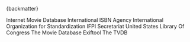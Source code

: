 
{backmatter}

<reference anchor="GS1" target="https://www.gs1.org/standards/barcodes-epcrfid-id-keys/gs1-general-specifications">
  <front>
    <title>GS1 General Specifications</title>
    <author/>
     <date month="January" year="2020" />
  </front>
  <seriesInfo name="GS1" value="20.0" />
</reference>

<reference anchor="ID3v2.3" target="https://id3.org/id3v2.3.0">
  <front>
    <title>ID3 tag version 2.3.0</title>
     <author fullname='Martin Nilsson'><organization/></author>
     <author fullname='Dirk Mahoney' role='editor'><organization/></author>
     <author fullname='Johan Sundstrom' role='editor'><organization/></author>
     <date day="3" month="February" year="1999" />
  </front>
</reference>

<reference anchor="ID3v2.4" target="https://id3.org/id3v2.4.0-frames">
  <front>
    <title>ID3 tag version 2.4.0 - Native Frames</title>
     <author fullname='Martin Nilsson'><organization/></author>
     <date day="1" month="November" year="2000" />
  </front>
</reference>

<reference anchor="IMDb" target="https://developer.imdb.com/documentation/key-concepts/">
  <front>
    <title>IMDb data key concepts</title>
    <author>
      <organization>Internet Movie Database</organization>
    </author>
  </front>
</reference>

<reference anchor="ISBN" target="https://www.isbn-international.org/content/isbn-users-manual">
  <front>
    <title>ISBN Users' Manual</title>
    <author>
      <organization>International ISBN Agency</organization>
    </author>
    <date month="December" year="2017"/>
  </front>
</reference>

<reference anchor="ISO4217" target="https://www.iso.org/iso-4217-currency-codes.html">
  <front>
    <title>ISO 4217 Currency codes</title>
    <author>
      <organization>International Organization for Standardization</organization>
    </author>
    <date month="August" year="2015"/>
  </front>
  <seriesInfo name="ISO" value="4217:2015" />
</reference>

<reference anchor="ISRC" target="https://www.ifpi.org/wp-content/uploads/2020/08/ISRC_Handbook.pdf">
  <front>
    <title>International Standard Recording Code (ISRC) Handbook</title>
    <author>
      <organization>IFPI Secretariat</organization>
    </author>
    <date year="2009"/>
  </front>
  <seriesInfo name="IFPI" value="3rd Edition" />
</reference>

<reference anchor="LCCN" target="https://www.loc.gov/marc/lccn.html">
  <front>
    <title>Library Of Congress Control Number</title>
    <author>
      <organization>United States Library Of Congress</organization>
    </author>
    <date month="October" year="1999"/>
  </front>
</reference>

<reference anchor="MovieDB" target="https://developers.themoviedb.org/3/movies/get-movie-details">
  <front>
    <title>The Movie Database API</title>
    <author>
      <organization>The Movie Database</organization>
    </author>
  </front>
</reference>

<reference anchor="ReplayGain" target="http://wiki.hydrogenaud.io/index.php?title=Replay_Gain_specification">
  <front>
    <title>ReplayGain 1.0 specification</title>
     <author fullname='David Robinson'><organization/></author>
     <date day="10" month="July" year="2001" />
  </front>
</reference>

<reference anchor="RIFF.tags" target="https://exiftool.org/TagNames/RIFF.html">
  <front>
    <title>RIFF Tags</title>
    <author>
      <organization>Exiftool</organization>
    </author>
  </front>
</reference>

<reference anchor="TheTVDB" target="https://thetvdb.github.io/v4-api/">
  <front>
    <title>TVDB API V4</title>
    <author>
      <organization>The TVDB</organization>
    </author>
  </front>
</reference>

